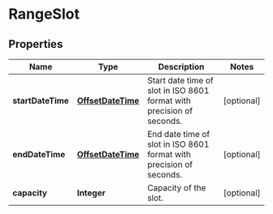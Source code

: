 # RangeSlot

## Properties
Name | Type | Description | Notes
------------ | ------------- | ------------- | -------------
**startDateTime** | [**OffsetDateTime**](OffsetDateTime.md) | Start date time of slot in ISO 8601 format with precision of seconds. |  [optional]
**endDateTime** | [**OffsetDateTime**](OffsetDateTime.md) | End date time of slot in ISO 8601 format with precision of seconds. |  [optional]
**capacity** | **Integer** | Capacity of the slot. |  [optional]
